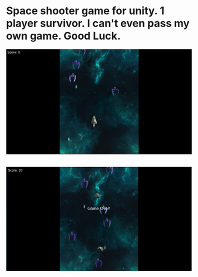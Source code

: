 # Space shooter game for unity. 1 player survivor. I can't even pass my own game. Good Luck.
![alt tag](https://raw.githubusercontent.com/perezkevin712/Unity_Space_Shooter/master/screenshots/kevinSpace.PNG) <br><br>

![alt tag](https://raw.githubusercontent.com/perezkevin712/Unity_Space_Shooter/master/screenshots/kevinSpace2.PNG) <br><br>
